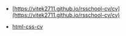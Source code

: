 
- [https://vitek2711.github.io/rsschool-cv/cv](https://vitek2711.github.io/rsschool-cv/cv)

- [html-css-cv](https://vitek2711.github.io/rsschool-cv/)

